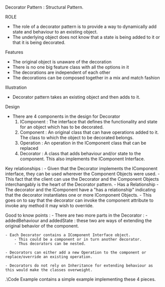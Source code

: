 Decorator Pattern : Structural Pattern.

ROLE
- The role of a decorator pattern is to provide a way to dynamically add state and behaviour to an existing object.
- The underlying object does not know that a state is being added to it or that it is being decorated.

Features
- The original object is unaware of the decoration
- There is no one big feature class with all the options in it
- The decorations are independent of each other
- The decorations can be composed together in a mix and match fashion

Illustration
- Decorator pattern takes an existing object and then adds to it.

Design
- There are 4 components in the design for Decorator
    1. IComponent : The interface that defines the functionality and state for an object which has to be decorated.
    2. Component : An original class that can have operations added to it. The class to which the object to be decorated belongs.
    3. Operation : An operation in the IComponent class that can be replaced
    4. Decorator : A class that adds behaviour and/or state to the component. This also implements the IComponent Interface.

Key relationships : 
    - Given that the Decorator implements the IComponent interface, they can be used wherever the Component Objects were used.
        - This fact that the client can use the Decorator and the Component Objects interchangably is the heart of the Decorator pattern.
    - Has a Relationship
        - The decorator and the IComponent have a "has a relationship" indicating that the decorator instantiates one or more IComponent Objects.
            - This goes on to say that the decorator can invoke the component attribute to invoke any method it may wish to override.

Good to know points : 
    - There are two more parts in the Decorator : 
        - addedBehaviour and addedState : these two are ways of extending the original behavior of the component.

    - Each Decorator contains a IComponent Interface object. 
        - This could be a component or in turn another decorator. 
        - Thus decorators can be nested.    
    
    - Decorators can either add a new Operation to the component or replace/override an existing operation.

    - Decorators do not rely on Inheritance for extending behaviour as this would make the classes overweight.

.\Code Example contains a simple example implementing these 4 pieces.
